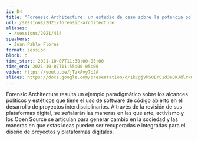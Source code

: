 ```yaml
---
id: D4
title: "Forensic Architecture, un estudio de caso sobre la potencia política del software libre y la posibilidad de cambio social."
url: /sessions/2021/forensic-architecture
aliases:
 - /sessions/2021/414
speakers:
 - Juan Pablo Flores
format: session
block: d
time_start: 2021-10-07T11:30:00-05:00
time_end: 2021-10-07T11:55:00-05:00
video: https://youtu.be/jTzkAvy7cJA
slides: https://docs.google.com/presentation/d/1kCgjVkS0ErC1d3e0KJdlrkGQFGleg7sX/edit#slide=id.p1
---
```


Forensic Architecture resulta un ejemplo paradigmático sobre los alcances políticos y estéticos que tiene el uso de software de código abierto en el desarrollo de proyectos interdisciplinarios. A través de la revisión de sus plataformas digital, se señalarán las maneras en las que arte, activismo y los Open Source se articulan para generar cambio en la sociedad y las maneras en que estas ideas pueden ser recuperadas e integradas para el diseño de proyectos y plataformas digitales.
